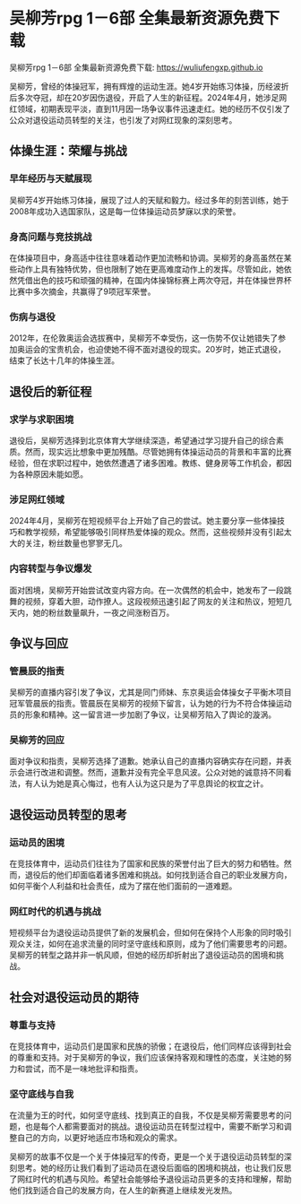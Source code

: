 # 吴柳芳rpg 1－6部 全集最新资源免费下载

吴柳芳rpg 1－6部 全集最新资源免费下载: <https://wuliufengxp.github.io>

吴柳芳，曾经的体操冠军，拥有辉煌的运动生涯。她4岁开始练习体操，历经波折后多次夺冠，却在20岁因伤退役，开启了人生的新征程。2024年4月，她涉足网红领域，初期表现平淡，直到11月因一场争议事件迅速走红。她的经历不仅引发了公众对退役运动员转型的关注，也引发了对网红现象的深刻思考。

## 体操生涯：荣耀与挑战

### 早年经历与天赋展现

吴柳芳4岁开始练习体操，展现了过人的天赋和毅力。经过多年的刻苦训练，她于2008年成功入选国家队，这是每一位体操运动员梦寐以求的荣誉。

### 身高问题与竞技挑战

在体操项目中，身高适中往往意味着动作更加流畅和协调。吴柳芳的身高虽然在某些动作上具有独特优势，但也限制了她在更高难度动作上的发挥。尽管如此，她依然凭借出色的技巧和顽强的精神，在国内体操锦标赛上两次夺冠，并在体操世界杯比赛中多次摘金，共赢得了9项冠军荣誉。

### 伤病与退役

2012年，在伦敦奥运会选拔赛中，吴柳芳不幸受伤，这一伤势不仅让她错失了参加奥运会的宝贵机会，也迫使她不得不面对退役的现实。20岁时，她正式退役，结束了长达十几年的体操生涯。

## 退役后的新征程

### 求学与求职困境

退役后，吴柳芳选择到北京体育大学继续深造，希望通过学习提升自己的综合素质。然而，现实远比想象中更加残酷。尽管她拥有体操运动员的背景和丰富的比赛经验，但在求职过程中，她依然遭遇了诸多困难。教练、健身房等工作机会，都因为各种原因未能如愿。

### 涉足网红领域

2024年4月，吴柳芳在短视频平台上开始了自己的尝试。她主要分享一些体操技巧和教学视频，希望能够吸引同样热爱体操的观众。然而，这些视频并没有引起太大的关注，粉丝数量也寥寥无几。

### 内容转型与争议爆发

面对困境，吴柳芳开始尝试改变内容方向。在一次偶然的机会中，她发布了一段跳舞的视频，穿着大胆，动作撩人。这段视频迅速引起了网友的关注和热议，短短几天内，她的粉丝数量飙升，一夜之间涨粉百万。

## 争议与回应

### 管晨辰的指责

吴柳芳的直播内容引发了争议，尤其是同门师妹、东京奥运会体操女子平衡木项目冠军管晨辰的指责。管晨辰在吴柳芳的视频下留言，认为她的行为不符合体操运动员的形象和精神。这一留言进一步加剧了争议，让吴柳芳陷入了舆论的漩涡。

### 吴柳芳的回应

面对争议和指责，吴柳芳选择了道歉。她承认自己的直播内容确实存在问题，并表示会进行改进和调整。然而，道歉并没有完全平息风波。公众对她的诚意持不同看法，有人认为她是真心悔过，也有人认为这只是为了平息舆论的权宜之计。

## 退役运动员转型的思考

### 运动员的困境

在竞技体育中，运动员们往往为了国家和民族的荣誉付出了巨大的努力和牺牲。然而，退役后的他们却面临着诸多困难和挑战。如何找到适合自己的职业发展方向，如何平衡个人利益和社会责任，成为了摆在他们面前的一道难题。

### 网红时代的机遇与挑战

短视频平台为退役运动员提供了新的发展机会，但如何在保持个人形象的同时吸引观众关注，如何在追求流量的同时坚守底线和原则，成为了他们需要思考的问题。吴柳芳的转型之路并非一帆风顺，但她的经历却折射出了退役运动员的困境和挑战。

## 社会对退役运动员的期待

### 尊重与支持

在竞技体育中，运动员们是国家和民族的骄傲；在退役后，他们同样应该得到社会的尊重和支持。对于吴柳芳的争议，我们应该保持客观和理性的态度，关注她的努力和尝试，而不是一味地批评和指责。

### 坚守底线与自我

在流量为王的时代，如何坚守底线、找到真正的自我，不仅是吴柳芳需要思考的问题，也是每个人都需要面对的挑战。退役运动员在转型过程中，需要不断学习和调整自己的方向，以更好地适应市场和观众的需求。

吴柳芳的故事不仅是一个关于体操冠军的传奇，更是一个关于退役运动员转型的深刻思考。她的经历让我们看到了运动员在退役后面临的困境和挑战，也让我们反思了网红时代的机遇与风险。希望社会能够给予退役运动员更多的支持和理解，帮助他们找到适合自己的发展方向，在人生的新赛道上继续发光发热。